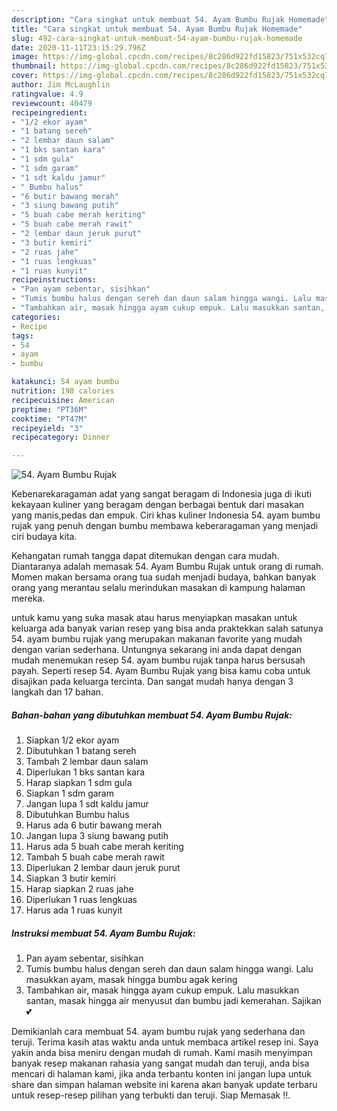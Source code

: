 ```yaml
---
description: "Cara singkat untuk membuat 54. Ayam Bumbu Rujak Homemade"
title: "Cara singkat untuk membuat 54. Ayam Bumbu Rujak Homemade"
slug: 492-cara-singkat-untuk-membuat-54-ayam-bumbu-rujak-homemade
date: 2020-11-11T23:15:29.796Z
image: https://img-global.cpcdn.com/recipes/8c286d922fd15823/751x532cq70/54-ayam-bumbu-rujak-foto-resep-utama.jpg
thumbnail: https://img-global.cpcdn.com/recipes/8c286d922fd15823/751x532cq70/54-ayam-bumbu-rujak-foto-resep-utama.jpg
cover: https://img-global.cpcdn.com/recipes/8c286d922fd15823/751x532cq70/54-ayam-bumbu-rujak-foto-resep-utama.jpg
author: Jim McLaughlin
ratingvalue: 4.9
reviewcount: 40479
recipeingredient:
- "1/2 ekor ayam"
- "1 batang sereh"
- "2 lembar daun salam"
- "1 bks santan kara"
- "1 sdm gula"
- "1 sdm garam"
- "1 sdt kaldu jamur"
- " Bumbu halus"
- "6 butir bawang merah"
- "3 siung bawang putih"
- "5 buah cabe merah keriting"
- "5 buah cabe merah rawit"
- "2 lembar daun jeruk purut"
- "3 butir kemiri"
- "2 ruas jahe"
- "1 ruas lengkuas"
- "1 ruas kunyit"
recipeinstructions:
- "Pan ayam sebentar, sisihkan"
- "Tumis bumbu halus dengan sereh dan daun salam hingga wangi. Lalu masukkan ayam, masak hingga bumbu agak kering"
- "Tambahkan air, masak hingga ayam cukup empuk. Lalu masukkan santan, masak hingga air menyusut dan bumbu jadi kemerahan. Sajikan💕"
categories:
- Recipe
tags:
- 54
- ayam
- bumbu

katakunci: 54 ayam bumbu 
nutrition: 198 calories
recipecuisine: American
preptime: "PT36M"
cooktime: "PT47M"
recipeyield: "3"
recipecategory: Dinner

---
```



![54. Ayam Bumbu Rujak](https://img-global.cpcdn.com/recipes/8c286d922fd15823/751x532cq70/54-ayam-bumbu-rujak-foto-resep-utama.jpg)

Kebenarekaragaman adat yang sangat beragam di Indonesia juga di ikuti kekayaan kuliner yang beragam dengan berbagai bentuk dari masakan yang manis,pedas dan empuk. Ciri khas kuliner Indonesia 54. ayam bumbu rujak yang penuh dengan bumbu membawa keberaragaman yang menjadi ciri budaya kita.




Kehangatan rumah tangga dapat ditemukan dengan cara mudah. Diantaranya adalah memasak 54. Ayam Bumbu Rujak untuk orang di rumah. Momen makan bersama orang tua sudah menjadi budaya, bahkan banyak orang yang merantau selalu merindukan masakan di kampung halaman mereka.

untuk kamu yang suka masak atau harus menyiapkan masakan untuk keluarga ada banyak varian resep yang bisa anda praktekkan salah satunya 54. ayam bumbu rujak yang merupakan makanan favorite yang mudah dengan varian sederhana. Untungnya sekarang ini anda dapat dengan mudah menemukan resep 54. ayam bumbu rujak tanpa harus bersusah payah.
Seperti resep 54. Ayam Bumbu Rujak yang bisa kamu coba untuk disajikan pada keluarga tercinta. Dan sangat mudah hanya dengan 3 langkah dan 17 bahan.


<!--inarticleads1-->

##### Bahan-bahan yang dibutuhkan membuat 54. Ayam Bumbu Rujak:

1. Siapkan 1/2 ekor ayam
1. Dibutuhkan 1 batang sereh
1. Tambah 2 lembar daun salam
1. Diperlukan 1 bks santan kara
1. Harap siapkan 1 sdm gula
1. Siapkan 1 sdm garam
1. Jangan lupa 1 sdt kaldu jamur
1. Dibutuhkan  Bumbu halus
1. Harus ada 6 butir bawang merah
1. Jangan lupa 3 siung bawang putih
1. Harus ada 5 buah cabe merah keriting
1. Tambah 5 buah cabe merah rawit
1. Diperlukan 2 lembar daun jeruk purut
1. Siapkan 3 butir kemiri
1. Harap siapkan 2 ruas jahe
1. Diperlukan 1 ruas lengkuas
1. Harus ada 1 ruas kunyit




<!--inarticleads2-->

##### Instruksi membuat  54. Ayam Bumbu Rujak:

1. Pan ayam sebentar, sisihkan
1. Tumis bumbu halus dengan sereh dan daun salam hingga wangi. Lalu masukkan ayam, masak hingga bumbu agak kering
1. Tambahkan air, masak hingga ayam cukup empuk. Lalu masukkan santan, masak hingga air menyusut dan bumbu jadi kemerahan. Sajikan💕




Demikianlah cara membuat 54. ayam bumbu rujak yang sederhana dan teruji. Terima kasih atas waktu anda untuk membaca artikel resep ini. Saya yakin anda bisa meniru dengan mudah di rumah. Kami masih menyimpan banyak resep makanan rahasia yang sangat mudah dan teruji, anda bisa mencari di halaman kami, jika anda terbantu konten ini jangan lupa untuk share dan simpan halaman website ini karena akan banyak update terbaru untuk resep-resep pilihan yang terbukti dan teruji. Siap Memasak !!. 
